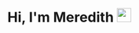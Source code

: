 # Hi, I'm Meredith <img src="https://github.com/meredithgavin/miscellaneous/blob/main/uchicago_gargoyle%20Small.jpeg" width="29px">
<!--
**meredithgavin/meredithgavin** is a ✨ _special_ ✨ repository because its `README.md` (this file) appears on your GitHub profile.

Here are some ideas to get you started:

- 🔭 I’m currently working on ...
- 🌱 I’m currently learning ...
- 👯 I’m looking to collaborate on ...
- 🤔 I’m looking for help with ...
- 💬 Ask me about ...
- 📫 How to reach me: ...
- 😄 Pronouns: ...
- ⚡ Fun fact: ...
-->

